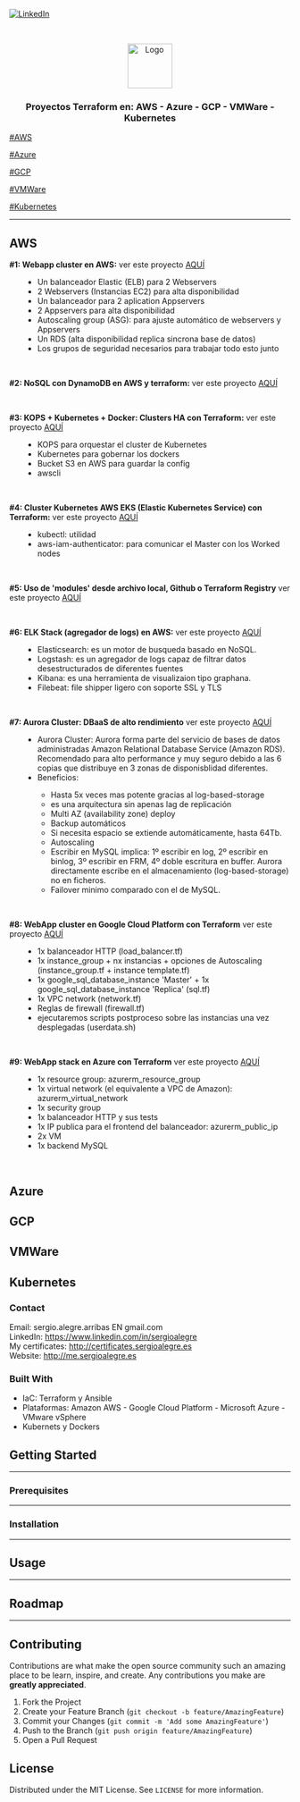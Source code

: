 
<!--
REEMPLAZAR: Buscador-Ajax-similar-a-Google, TITULO, DESCRIPCION, DESCRIPCION2, DEMO, TECNOLOGIAS
-->
[![LinkedIn][linkedin-shield]][linkedin-url]

<!-- PROJECT LOGO -->
<br />
<p align="center">
  <a href="https://github.com/sergioalegre/Terraform">
    <img src="https://sergioalegre.es/logo.JPG" alt="Logo" width="80" height="80">
  </a>

  <h3 align="center"><!-- TITULO -->Proyectos Terraform en: AWS - Azure - GCP - VMWare - Kubernetes</h3>

  [#AWS](#AWS)

  [#Azure](#Azure)

  [#GCP](#GCP)

  [#VMWare](#VMWare)

  [#Kubernetes](#Kubernetes)

  ------------
</p>


## AWS
<p>
  <b>#1: Webapp cluster en AWS:</b>
  ver este proyecto <a href="https://github.com/sergioalegre/Terraform/tree/master/Curso_Udemy_2020/7%20-%20Jobcasestudy%231%20Webapp%20Cluster" target="_blank">AQUÍ</a>
  <ul style="padding-left: 10%">
    <li>Un balanceador Elastic (ELB) para 2 Webservers</li>
    <li>2 Webservers (Instancias EC2) para alta disponibilidad</li>
    <li>Un balanceador para 2 aplication Appservers</li>
    <li>2 Appservers para alta disponibilidad</li>
    <li>Autoscaling group (ASG): para ajuste automático de webservers y Appservers</li>
    <li>Un RDS (alta disponibilidad replica sincrona base de datos)</li>
    <li>Los grupos de seguridad necesarios para trabajar todo esto junto</li>
  </ul>
</p><br>


<p>
  <b>#2: NoSQL con DynamoDB en AWS y terraform:</b>
  ver este proyecto <a href="https://github.com/sergioalegre/Terraform/tree/master/Curso_Udemy_2020/8%20-%20Jobcasestudy%232%20DynamoDB" target="_blank">AQUÍ</a>
</p><br>


<p>
  <b>#3: KOPS + Kubernetes + Docker: Clusters HA con Terraform:</b>
  ver este proyecto <a href="https://github.com/sergioalegre/Terraform/tree/master/Curso_Udemy_2020/9%20-%20Jobcasestudy%233%20KOPS%20%2B%20Kubernetes%20%2B%20Docker" target="_blank">AQUÍ</a>
  <ul style="padding-left: 10%">
    <li>KOPS para orquestar el cluster de Kubernetes</li>
    <li>Kubernetes para gobernar los dockers</li>
    <li>Bucket S3 en AWS para guardar la config</li>
    <li>awscli</li>
  </ul>  
</p><br>


<p>
  <b>#4: Cluster Kubernetes AWS EKS (Elastic Kubernetes Service) con Terraform:</b>
  ver este proyecto <a href="https://github.com/sergioalegre/Terraform/tree/master/Curso_Udemy_2020/10%20-%20Jobcasestudy%234%20AWS%20EKS%20Kubernetes%20cluster" target="_blank">AQUÍ</a>
  <ul style="padding-left: 10%">
    <li>kubectl: utilidad</li>
    <li>aws-iam-authenticator: para comunicar el Master con los Worked nodes</li>
  </ul>
</p><br>


<p>
  <b>#5: Uso de 'modules' desde archivo local, Github o Terraform Registry</b>
  ver este proyecto <a href="https://github.com/sergioalegre/Terraform/tree/master/Curso_Udemy_2020/11%20-%20Jobcasestudy%235%20Modules%20%2BELB%20%2B%20EC2" target="_blank">AQUÍ</a>
</p><br>


<p>
  <b>#6: ELK Stack (agregador de logs) en AWS:</b>
  ver este proyecto <a href="https://github.com/sergioalegre/Terraform/tree/master/Curso_Udemy_2020/13%20-%20Jobcasestudy6%23%20ELK%20Stack" target="_blank">AQUÍ</a>
  <ul style="padding-left: 10%">
    <li>Elasticsearch: es un motor de busqueda basado en NoSQL.</li>
    <li>Logstash: es un agregador de logs capaz de filtrar datos desestructurados de diferentes fuentes</li>
    <li>Kibana: es una herramienta de visualizaion tipo graphana.</li>
    <li>Filebeat: file shipper ligero con soporte SSL y TLS</li>
  </ul>
</p><br>


<p>
  <b>#7: Aurora Cluster: DBaaS de alto rendimiento</b>
  ver este proyecto <a href="https://github.com/sergioalegre/Terraform/tree/master/Curso_Udemy_2020/16%20-%20Jobcasestudy%237%20Aurora%20DB%20Cluster" target="_blank">AQUÍ</a>
  <ul style="padding-left: 10%">
    <li>Aurora Cluster: Aurora forma parte del servicio de bases de datos administradas Amazon Relational Database Service (Amazon RDS). Recomendado para alto performance y muy seguro debido a las 6 copias que distribuye en 3 zonas de disponisblidad diferentes.</li>
    <li>Beneficios:</li>
    <ul>
      <li>Hasta 5x veces mas potente gracias al log-based-storage</li>
      <li>es una arquitectura sin apenas lag de replicación</li>
      <li>Multi AZ (availability zone) deploy</li>
      <li>Backup automáticos</li>
      <li>Si necesita espacio se extiende automáticamente, hasta 64Tb.</li>
      <li>Autoscaling</li>
      <li>Escribir en MySQL implica: 1º escribir en log, 2º escribir en binlog, 3º escribir en FRM, 4º doble escritura en buffer. Aurora directamente escribe en el almacenamiento (log-based-storage) no en ficheros.</li>
      <li>Failover minimo comparado con el de MySQL.</li>
  </ul>
 </ul>
</p><br>


<p>
  <b>#8: WebApp cluster en Google Cloud Platform con Terraform</b>
  ver este proyecto <a href="https://github.com/sergioalegre/Terraform/tree/master/Curso_Udemy_2020/19%20-%20Jobcasestudy%238%20Google%20Cloud%20Platform%20%2B%20Terraform" target="_blank">AQUÍ</a>
  <ul style="padding-left: 10%">
    <li>1x balanceador HTTP (load_balancer.tf)</li>
    <li>1x instance_group + nx instancias + opciones de Autoscaling (instance_group.tf + instance template.tf)</li>
    <li>1x google_sql_database_instance 'Master' + 1x google_sql_database_instance 'Replica' (sql.tf)</li>
    <li>1x VPC network (network.tf)</li>
    <li>Reglas de firewall (firewall.tf)</li>
    <li>ejecutaremos scripts postproceso sobre las instancias una vez desplegadas (userdata.sh)</li>
  </ul>
</p><br>


<p>
  <b>#9: WebApp stack en Azure con Terraform</b>
  ver este proyecto <a href="https://github.com/sergioalegre/Terraform/tree/master/Curso_Udemy_2020/20%20-%20Jobcasestudy%239%20Azure%20%2B%20Terraform" target="_blank">AQUÍ</a>
  <ul style="padding-left: 10%">
    <li>1x resource group: azurerm_resource_group</li>
    <li>1x virtual network (el equivalente a VPC de Amazon): azurerm_virtual_network</li>
    <li>1x security group</li>
    <li>1x balanceador HTTP y sus tests</li>
    <li>1x IP publica para el frontend del balanceador: azurerm_public_ip</li>
    <li>2x VM</li>
    <li>1x backend MySQL</li>
  </ul>
</p><br>

## Azure

## GCP

## VMWare

## Kubernetes

### Contact
Email: sergio.alegre.arribas EN gmail.com
<br>
LinkedIn: https://www.linkedin.com/in/sergioalegre
<br>
My certificates: http://certificates.sergioalegre.es
<br>
Website: http://me.sergioalegre.es

### Built With
<!-- TECNOLOGIAS -->
* IaC: Terraform y Ansible
* Plataformas: Amazon AWS - Google Cloud Platform - Microsoft Azure - VMware vSphere
* Kubernets y Dockers

## Getting Started
---

### Prerequisites
---

### Installation
---

## Usage
---

## Roadmap
---

## Contributing
Contributions are what make the open source community such an amazing place to be learn, inspire, and create. Any contributions you make are **greatly appreciated**.

1. Fork the Project
2. Create your Feature Branch (`git checkout -b feature/AmazingFeature`)
3. Commit your Changes (`git commit -m 'Add some AmazingFeature'`)
4. Push to the Branch (`git push origin feature/AmazingFeature`)
5. Open a Pull Request

## License
Distributed under the MIT License. See `LICENSE` for more information.


[linkedin-shield]: https://img.shields.io/badge/-LinkedIn-black.svg?style=flat-square&logo=linkedin&colorB=555
[linkedin-url]: https://linkedin.com/in/sergioalegre
